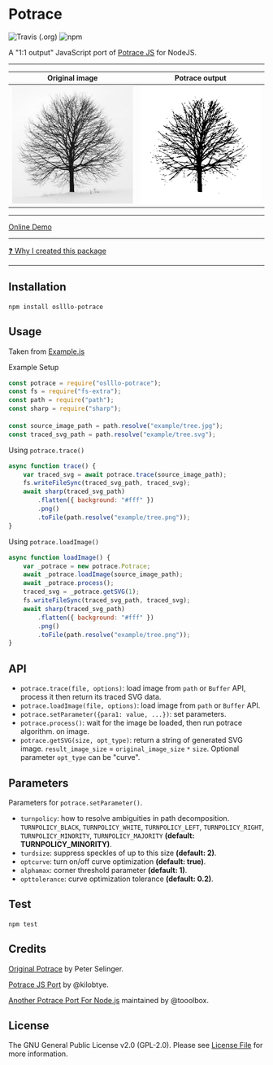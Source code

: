 # Potrace

![Travis (.org)](https://img.shields.io/travis/oslllo/potrace?label=Travis%20CI)
![npm](https://img.shields.io/npm/v/oslllo-potrace)

A "1:1 output" JavaScript port of [Potrace JS](https://github.com/kilobtye/potrace) for NodeJS.

---

| **Original image**        | **Potrace output**           |
|---------------------------|------------------------------|
| ![Original Image](example/tree.jpg) | ![Potrace Output](example/tree.png) |

---

[Online Demo](http://kilobtye.github.io/potrace/)

---

[❓ Why I created this package](https://github.com/tooolbox/node-potrace/issues/7)

---

## Installation

```shell
npm install oslllo-potrace
```

## Usage

Taken from [Example.js](https://github.com/oslllo/potrace/tree/master/example)

Example Setup

```js
const potrace = require("oslllo-potrace");
const fs = require("fs-extra");
const path = require("path");
const sharp = require("sharp");

const source_image_path = path.resolve("example/tree.jpg");
const traced_svg_path = path.resolve("example/tree.svg");
```

Using `potrace.trace()`

```js
async function trace() {
    var traced_svg = await potrace.trace(source_image_path);
    fs.writeFileSync(traced_svg_path, traced_svg);
    await sharp(traced_svg_path)
        .flatten({ background: "#fff" })
        .png()
        .toFile(path.resolve("example/tree.png"));
}
```

Using `potrace.loadImage()`

```js
async function loadImage() {
    var _potrace = new potrace.Potrace;
    await _potrace.loadImage(source_image_path);
    await _potrace.process();
    traced_svg = _potrace.getSVG(1);
    fs.writeFileSync(traced_svg_path, traced_svg);
    await sharp(traced_svg_path)
        .flatten({ background: "#fff" })
        .png()
        .toFile(path.resolve("example/tree.png"));
}
```

## API

- `potrace.trace(file, options)`: load image from `path` or `Buffer` API, process it then return its traced SVG data.
- `potrace.loadImage(file, options)`: load image from `path` or `Buffer` API.
- `potrace.setParameter({para1: value, ...})`: set parameters.
- `potrace.process()`: wait for the image be loaded, then run potrace algorithm. on image.
- `potrace.getSVG(size, opt_type)`: return a string of generated SVG image. `result_image_size` = `original_image_size` `*` `size`. Optional parameter `opt_type` can be "curve".

## Parameters

Parameters for `potrace.setParameter()`.

- `turnpolicy`: how to resolve ambiguities in path decomposition. `TURNPOLICY_BLACK`, `TURNPOLICY_WHITE`, `TURNPOLICY_LEFT`, `TURNPOLICY_RIGHT`, `TURNPOLICY_MINORITY`, `TURNPOLICY_MAJORITY` **(default: TURNPOLICY_MINORITY)**.
- `turdsize`: suppress speckles of up to this size **(default: 2)**.
- `optcurve`: turn on/off curve optimization **(default: true)**.
- `alphamax`: corner threshold parameter **(default: 1)**.
- `opttolerance`: curve optimization tolerance **(default: 0.2)**.

## Test

```shell
npm test
```

## Credits

[Original Potrace](http://potrace.sourceforge.net/) by Peter Selinger.

[Potrace JS Port](https://github.com/kilobtye/potrace) by @kilobtye.

[Another Potrace Port For Node.js](https://github.com/tooolbox/node-potrace) maintained by @tooolbox.

## License

The GNU General Public License v2.0 (GPL-2.0). Please see [License File](https://github.com/oslllo/potrace/blob/master/LICENSE) for more information.
